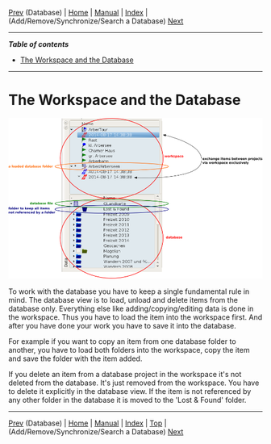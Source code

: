 [Prev](DocGisDatabase) (Database) | [Home](Home) | [Manual](DocMain) | [Index](AxAdvIndex) | (Add/Remove/Synchronize/Search a Database) [Next](DocGisDatabaseAddRemove)
- - -
 
***Table of contents***

* [The Workspace and the Database](#the-workspace-and-the-database)

* * * * * * * * * *
 
# The Workspace and the Database

![Database - workspace relation](images/DocGisDatabaseWorkspaceDatabase/maproom2.png "Database - workspace relation")

To work with the database you have to keep a single fundamental rule in mind. The database view is to load, unload and delete items from the database only. Everything else like adding/copying/editing data is done in the workspace. Thus you have to load the item into the workspace first. And after you have done your work you have to save it into the database.

For example if you want to copy an item from one database folder to another, you have to load both folders into the workspace, copy the item and save the folder with the item added.

If you delete an item from a database project in the workspace it's not deleted from the database. It's just removed from the workspace. You have to delete it explicitly in the database view. If the item is not referenced by any other folder in the database it is moved to the 'Lost & Found' folder.

- - -
[Prev](DocGisDatabase) (Database) | [Home](Home) | [Manual](DocMain) | [Index](AxAdvIndex) | [Top](#) | (Add/Remove/Synchronize/Search a Database) [Next](DocGisDatabaseAddRemove)
